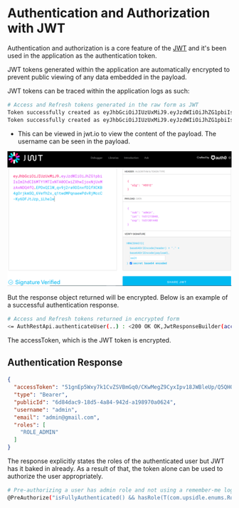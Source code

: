 # Authentication and Authorization with JWT

Authentication and authorization is a core feature of the [JWT](https://jwt.io/) and it's been used in the application as the authentication token.

JWT tokens generated within the application are automatically encrypted to prevent public viewing of any data embedded in the payload.

JWT tokens can be traced within the application logs as such:

```bash
# Access and Refresh tokens generated in the raw form as JWT
Token successfully created as eyJhbGciOiJIUzUxMiJ9.eyJzdWIiOiJhZG1pbiIsImlhdCI6MTY1MTIxNTA0OCwiZXhwIjoxNjUxMzAxNDQ4fQ.EPDxQIlW_qv9j2ra9DInxfDlfXCKB4gOrjkmSQ_6Vefh2x_q1twdMPqnaewPdvRjMccC-Ky6DFJtJzp_iLhelw
Token successfully created as eyJhbGciOiJIUzUxMiJ9.eyJzdWIiOiJhZG1pbiIsImlhdCI6MTY1MTIxNTA0OSwiZXhwIjoxNjUxMjE2ODQ5fQ.iqKT4LAyvJuQrGGA2volDeAE0w_HkVCly8ZVrrgrtT710aNLX5Dy7kdS2wO9NA5t7uuOYABsqSpKDA-lfLtkxA

```

* This can be viewed in jwt.io to view the content of the payload. The username can be seen in the payload.

![img_1.png](images/auth-jwt.png)

But the response object returned will be encrypted.
Below is an example of a successful authentication response.

```bash
# Access and Refresh tokens returned in encrypted form
<= AuthRestApi.authenticateUser(..) : <200 OK OK,JwtResponseBuilder(accessToken=51gnEp5Wxy7k1CvZSVBmGq0/CKwMegZ9CyxIpv18JWBleUp/Q5QHQduAN5QhLKulOfy1zwg52BWYSYUtLE+DU9JgGYCxUdVKPMs8C3fxzmAbuaYuvHnpqYnWSzkdWJ/41BTbWzTvxmGGt8wc5y1YTiqnSTq5to5q8CkI872mm3YKQzMIFE7O3+nJZNUZxhIzpRe2NCPlJ/cC70GGPTfRL+slbYMc+ge7RYOk70/d11rGhQdoaOwsdnrwTzGpL6uEIMb3uu21, type=Bearer, publicId=6d84dac9-18d5-4a84-942d-a198970a0624, username=admin, email=admin@gmail.com, roles=[ROLE_ADMIN]),[Set-Cookie:"refreshToken=vHGfMEt7UlIABfQFvPHRkDmM/7Y+fJ3xAOXGBLGgBegNYfCpffSTSjyHWAsVoPbgRPvcVUKq/d1djPqi4UBdm4vSRg+4U3F7iAr9w38PWk5nl5UQHDPAP1PRcsHN8DsVcsog/T7/8sdbyxalKpBfs9B+pzjCWY2vf7zXT9MaYj4Xauuu8Es87RbOVIPwHWbXUwP62Xq5TEoWuO7LK/zsBDt7iAG9/GHCTlxCF9WH4yjYLvKq5TmZYcDoB5F6+5vlZkiYLykc; Path=/; Max-Age=604800; Expires=Fri, 06 May 2022 06:50:49 GMT; HttpOnly; SameSite=strict"]> - Finished, duration: 1315 ms
```

The accessToken, which is the JWT token is encrypted.

## Authentication Response

```json
{
  "accessToken": "51gnEp5Wxy7k1CvZSVBmGq0/CKwMegZ9CyxIpv18JWBleUp/Q5QHQduAN5QhLKulOfy1zwg52BWYSYUtLE+DU9JgGYCxUdVKPMs8C3fxzmAbuaYuvHnpqYnWSzkdWJ/41BTbWzTvxmGGt8wc5y1YTiqnSTq5to5q8CkI872mm3YKQzMIFE7O3+nJZNUZxhIzpRe2NCPlJ/cC70GGPTfRL+slbYMc+ge7RYOk70/d11rGhQdoaOwsdnrwTzGpL6uEIMb3uu21",
  "type": "Bearer",
  "publicId": "6d84dac9-18d5-4a84-942d-a198970a0624",
  "username": "admin",
  "email": "admin@gmail.com",
  "roles": [
    "ROLE_ADMIN"
  ]
}
```

The response explicitly states the roles of the authenticated user but JWT has it baked in already.
As a result of that, the token alone can be used to authorize the user appropriately.

```bash
# Pre-authorizing a user has admin role and not using a remember-me login can be done as such and should pass
@PreAuthorize("isFullyAuthenticated() && hasRole(T(com.upsidle.enums.RoleType).ROLE_ADMIN)")
```
